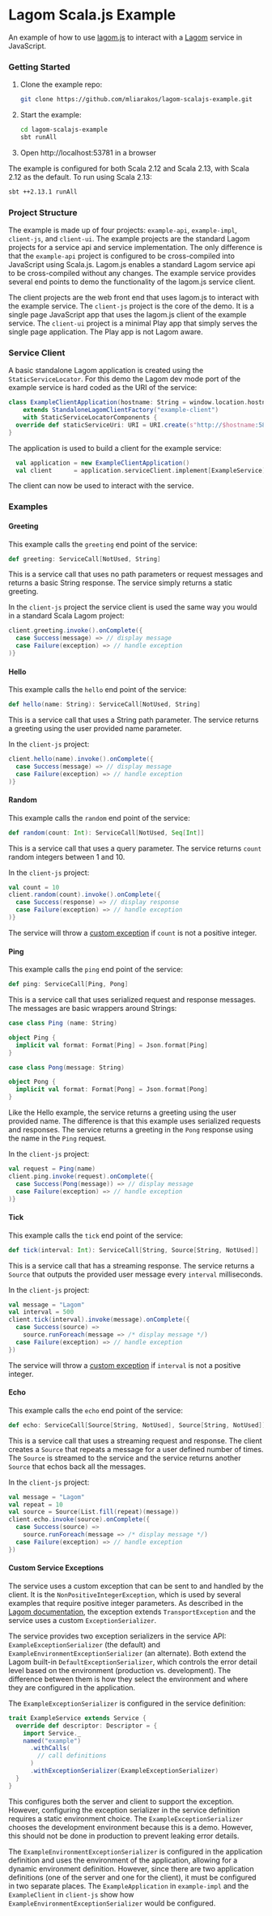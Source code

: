 # Lagom Scala.js Example

An example of how to use [lagom.js](https://github.com/mliarakos/lagom-js) to interact with a [Lagom](https://www.lagomframework.com/) service in JavaScript.

### Getting Started

1. Clone the example repo:

   ```sh
   git clone https://github.com/mliarakos/lagom-scalajs-example.git
   ```
1. Start the example:

   ```sh
   cd lagom-scalajs-example
   sbt runAll
   ```
1. Open http://localhost:53781 in a browser

The example is configured for both Scala 2.12 and Scala 2.13, with Scala 2.12 as the default. To run using Scala 2.13:

```sh
sbt ++2.13.1 runAll
```

### Project Structure

The example is made up of four projects: `example-api`, `example-impl`, `client-js`, and `client-ui`. The example projects are the standard Lagom projects for a service api and service implementation. The only difference is that the `example-api` project is configured to be cross-compiled into JavaScript using Scala.js. Lagom.js enables a standard Lagom service api to be cross-compiled without any changes. The example service provides several end points to demo the functionality of the lagom.js service client.

The client projects are the web front end that uses lagom.js to interact with the example service. The `client-js` project is the core of the demo. It is a single page JavaScript app that uses the lagom.js client of the example service. The `client-ui` project is a minimal Play app that simply serves the single page application. The Play app is not Lagom aware.

### Service Client

A basic standalone Lagom application is created using the `StaticServiceLocator`. For this demo the Lagom dev mode port of the example service is hard coded as the URI of the service:

```scala
class ExampleClientApplication(hostname: String = window.location.hostname)
    extends StandaloneLagomClientFactory("example-client")
    with StaticServiceLocatorComponents {
  override def staticServiceUri: URI = URI.create(s"http://$hostname:58440")
}
```

The application is used to build a client for the example service:

```scala
  val application = new ExampleClientApplication()
  val client      = application.serviceClient.implement[ExampleService]
```

The client can now be used to interact with the service. 

### Examples

#### Greeting

This example calls the `greeting` end point of the service:

```scala
def greeting: ServiceCall[NotUsed, String]
```

This is a service call that uses no path parameters or request messages and returns a basic String response. The service simply returns a static greeting.

In the `client-js` project the service client is used the same way you would in a standard Scala Lagom project:

```scala
client.greeting.invoke().onComplete({
  case Success(message) => // display message
  case Failure(exception) => // handle exception
)}
``` 

#### Hello

This example calls the `hello` end point of the service:

```scala
def hello(name: String): ServiceCall[NotUsed, String]
```

This is a service call that uses a String path parameter. The service returns a greeting using the user provided name parameter.

In the `client-js` project:

```scala
client.hello(name).invoke().onComplete({
  case Success(message) => // display message
  case Failure(exception) => // handle exception
)}
```

#### Random

This example calls the `random` end point of the service:

```scala
def random(count: Int): ServiceCall[NotUsed, Seq[Int]]
```

This is a service call that uses a query parameter. The service returns `count` random integers between 1 and 10.

In the `client-js` project:

```scala
val count = 10
client.random(count).invoke().onComplete({
  case Success(response) => // display response
  case Failure(exception) => // handle exception
)}
```

The service will throw a [custom exception](#custom-service-exceptions) if `count` is not a positive integer.

#### Ping

This example calls the `ping` end point of the service:

```scala
def ping: ServiceCall[Ping, Pong]
```

This is a service call that uses serialized request and response messages. The messages are basic wrappers around Strings:

```scala
case class Ping (name: String)

object Ping {
  implicit val format: Format[Ping] = Json.format[Ping]
}

case class Pong(message: String)

object Pong {
  implicit val format: Format[Pong] = Json.format[Pong]
}
```

Like the Hello example, the service returns a greeting using the user provided name. The difference is that this example uses serialized requests and responses. The service returns a greeting in the `Pong` response using the name in the `Ping` request.

In the `client-js` project:

```scala
val request = Ping(name)
client.ping.invoke(request).onComplete({
  case Success(Pong(message)) => // display message
  case Failure(exception) => // handle exception
)}
```

#### Tick

This example calls the `tick` end point of the service:

```scala
def tick(interval: Int): ServiceCall[String, Source[String, NotUsed]]
```

This is a service call that has a streaming response. The service returns a `Source` that outputs the provided user message every `interval` milliseconds.

In the `client-js` project:

```scala
val message = "Lagom"
val interval = 500
client.tick(interval).invoke(message).onComplete({
  case Success(source) => 
    source.runForeach(message => /* display message */)
  case Failure(exception) => // handle exception
})
```

The service will throw a [custom exception](#custom-service-exceptions) if `interval` is not a positive integer.

#### Echo

This example calls the `echo` end point of the service:

```scala
def echo: ServiceCall[Source[String, NotUsed], Source[String, NotUsed]]
```

This is a service call that uses a streaming request and response. The client creates a `Source` that repeats a message for a user defined number of times. The `Source` is streamed to the service and the service returns another `Source` that echos back all the messages.

In the `client-js` project:

```scala
val message = "Lagom"
val repeat = 10
val source = Source(List.fill(repeat)(message))
client.echo.invoke(source).onComplete({
  case Success(source) => 
    source.runForeach(message => /* display message */)
  case Failure(exception) => // handle exception
})
```

#### Custom Service Exceptions

The service uses a custom exception that can be sent to and handled by the client. It is the `NonPositiveIntegerException`, which is used by several examples that require positive integer parameters. As described in the [Lagom documentation](https://www.lagomframework.com/documentation/latest/scala/ServiceErrorHandling.html), the exception extends `TransportException` and the service uses a custom `ExceptionSerializer`.

The service provides two exception serializers in the service API: `ExampleExceptionSerializer` (the default) and `ExampleEnvironmentExceptionSerializer` (an alternate). Both extend the Lagom built-in `DefaultExceptionSerializer`, which controls the error detail level based on the environment (production vs. development). The difference between them is how they select the environment and where they are configured in the application.

The `ExampleExceptionSerializer` is configured in the service definition:

```scala
trait ExampleService extends Service {
  override def descriptor: Descriptor = {
    import Service._
    named("example")
      .withCalls(
        // call definitions
      )
      .withExceptionSerializer(ExampleExceptionSerializer)
  }
}
```

This configures both the server and client to support the exception. However, configuring the exception serializer in the service definition requires a static environment choice. The `ExampleExceptionSerializer` chooses the development environment because this is a demo. However, this should not be done in production to prevent leaking error details.

The `ExampleEnvironmentExceptionSerializer` is configured in the application definition and uses the environment of the application, allowing for a dynamic environment definition. However, since there are two application definitions (one of the server and one for the client), it must be configured in two separate places. The `ExampleApplication` in `example-impl` and the `ExampleClient` in `client-js` show how `ExampleEnvironmentExceptionSerializer` would be configured. 
